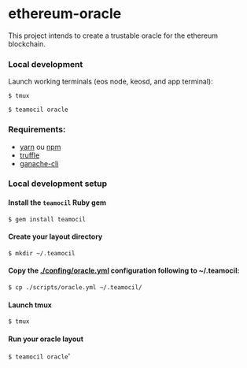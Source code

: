# ethereum-oracle
This project intends to create a trustable oracle for the ethereum blockchain.

### Local development

Launch working terminals (eos node, keosd, and app terminal):

```$ tmux```

```$ teamocil oracle```


### Requirements:
- [yarn](https://yarnpkg.com) ou [npm](https://www.npmjs.com/)
- [truffle](https://www.trufflesuite.com/truffle)
- [ganache-cli](https://github.com/trufflesuite/ganache-cli)

### Local development setup

#### Install the `teamocil` Ruby gem
```$ gem install teamocil```

#### Create your layout directory
```$ mkdir ~/.teamocil```

#### Copy the [./confing/oracle.yml](https://github.com/pedroduartecosta/eos-oracle/blob/master/config/oracle.yml) configuration following to ~/.teamocil:

```$ cp ./scripts/oracle.yml ~/.teamocil/```


#### Launch tmux
```$ tmux```

#### Run your oracle layout
```$ teamocil oracle```'
